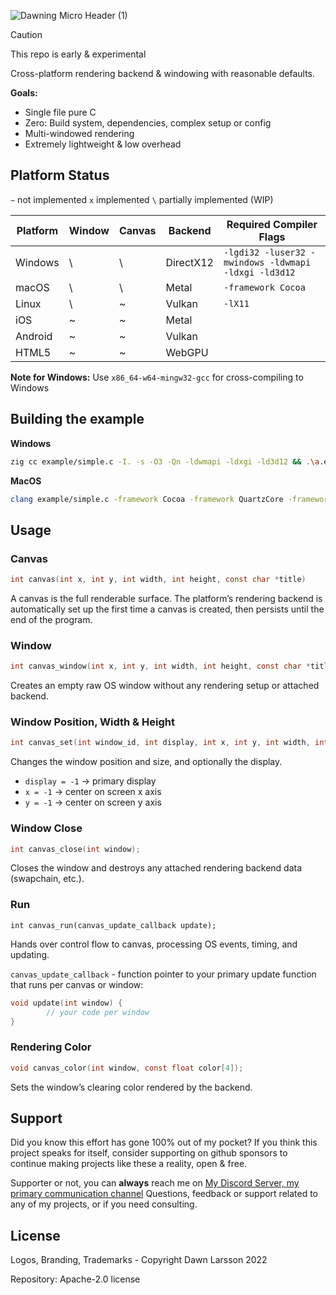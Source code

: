 ![Dawning Micro Header (1)](https://github.com/user-attachments/assets/e39801c7-7969-4de8-ae9f-236a492b57ac)

> [!CAUTION]
> This repo is early & experimental

Cross-platform rendering backend & windowing with reasonable defaults.

**Goals:**
- Single file pure C
- Zero: Build system, dependencies, complex setup or config
- Multi-windowed rendering
- Extremely lightweight & low overhead

## Platform Status

`~` not implemented     `x` implemented     `\` partially implemented (WIP)

| Platform | Window | Canvas | Backend   | Required Compiler Flags |
|----------|--------|--------|-----------|------------------------|
| Windows  | \      | \      | DirectX12 | `-lgdi32 -luser32 -mwindows -ldwmapi -ldxgi -ld3d12` |
| macOS    | \      | \      | Metal     | `-framework Cocoa` |
| Linux    | \      | ~      | Vulkan    | `-lX11` |
| iOS      | ~      | ~      | Metal     | |
| Android  | ~      | ~      | Vulkan    | |
| HTML5    | ~      | ~      | WebGPU    | |

**Note for Windows:** Use `x86_64-w64-mingw32-gcc` for cross-compiling to Windows

## Building the example

**Windows**
```sh
zig cc example/simple.c -I. -s -O3 -Qn -ldwmapi -ldxgi -ld3d12 && .\a.exe
```

**MacOS**
```sh
clang example/simple.c -framework Cocoa -framework QuartzCore -framework Metal
```

## Usage

### Canvas
```c
int canvas(int x, int y, int width, int height, const char *title)
```
A canvas is the full renderable surface. The platform’s rendering backend is automatically set up the first time a canvas is created, then persists until the end of the program.

### Window
```c
int canvas_window(int x, int y, int width, int height, const char *title)
```
Creates an empty raw OS window without any rendering setup or attached backend.

### Window Position, Width & Height
```c
int canvas_set(int window_id, int display, int x, int y, int width, int height, const char *title);
```
Changes the window position and size, and optionally the display.
- `display = -1` -> primary display
- `x = -1` -> center on screen x axis
- `y = -1` -> center on screen y axis

### Window Close
```c
int canvas_close(int window);
```
Closes the window and destroys any attached rendering backend data (swapchain, etc.).

### Run
```
int canvas_run(canvas_update_callback update);
```
Hands over control flow to canvas, processing OS events, timing, and updating.

`canvas_update_callback` - function pointer to your primary update function that runs per canvas or window:
```c
void update(int window) {
        // your code per window
}
```

### Rendering Color
```c
void canvas_color(int window, const float color[4]);
```
Sets the window’s clearing color rendered by the backend.

## Support
Did you know this effort has gone 100% out of my pocket?
If you think this project speaks for itself, consider supporting on github sponsors to continue making
projects like these a reality, open & free.

Supporter or not, you can **always** reach me on <a href="https://discord.gg/cxRvzUyzG8">My Discord Server, my primary communication channel</a>
Questions, feedback or support related to any of my projects, or if you need consulting.

## License
Logos, Branding, Trademarks - Copyright Dawn Larsson 2022

Repository:
Apache-2.0 license 

